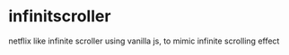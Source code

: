 # infinitscroller
netflix like infinite scroller
using vanilla js, to mimic infinite scrolling effect
